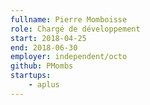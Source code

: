 ```yaml
---
fullname: Pierre Momboisse
role: Chargé de développement
start: 2018-04-25
end: 2018-06-30
employer: independent/octo
github: PMombs
startups:
    - aplus
---
```

